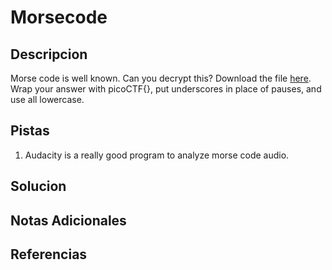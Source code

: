 # Morsecode

## Descripcion
Morse code is well known. Can you decrypt this? Download the file [here](https://artifacts.picoctf.net/c/235/morse_chal.wav). Wrap your answer with picoCTF{}, put underscores in place of pauses, and use all lowercase.

## Pistas
1. Audacity is a really good program to analyze morse code audio.

## Solucion 

## Notas Adicionales

## Referencias
